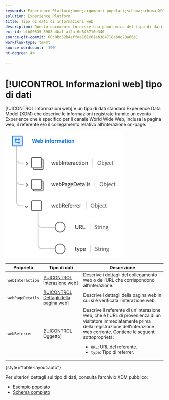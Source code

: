 ```yaml
---
keywords: Experience Platform;home;argomenti popolari;schema;schema;XDM;campi;schemi;schemi;dettagli pagina web;tipo di dati;tipo di dati;tipo di dati;tipo di dati;pagina web
solution: Experience Platform
title: Tipo di dati di informazioni web
description: Questo documento fornisce una panoramica del tipo di dati XDM (Experience Data Model) per informazioni web.
exl-id: bfb00835-5908-4baf-af2a-6d845710e340
source-git-commit: 60c0bd62b4effaa161c61ab304718ab8c20a06e1
workflow-type: tm+mt
source-wordcount: '190'
ht-degree: 4%

---
```


# [!UICONTROL Informazioni web] tipo di dati

[!UICONTROL Informazioni web] è un tipo di dati standard Experience Data Model (XDM) che descrive le informazioni registrate tramite un evento Experience che è specifico per il canale World Wide Web, inclusa la pagina web, il referente e/o il collegamento relativo all’interazione on-page.

![](../images/data-types/web-information.png)

| Proprietà | Tipo di dati | Descrizione |
| --- | --- | --- |
| `webInteraction` | [[!UICONTROL Interazione web]](./web-interaction.md) | Descrive i dettagli del collegamento web o dell’URL che corrispondono all’interazione. |
| `webPageDetails` | [[!UICONTROL Dettagli della pagina web]](./webpage-details.md) | Descrive i dettagli della pagina web in cui si è verificata l’interazione web. |
| `webReferrer` | [!UICONTROL Oggetto] | Descrive il referente di un&#39;interazione web, che è l&#39;URL di provenienza di un visitatore immediatamente prima della registrazione dell&#39;interazione web corrente. Contiene le seguenti sottoproprietà: <ul><li>`URL`: URL del referente.</li><li>`type`: Tipo di referrer.</li></ul> |

{style=&quot;table-layout:auto&quot;}

Per ulteriori dettagli sul tipo di dati, consulta l’archivio XDM pubblico:

* [Esempio popolato](https://github.com/adobe/xdm/blob/master/components/datatypes/webinfo.example.1.json)
* [Schema completo](https://github.com/adobe/xdm/blob/master/components/datatypes/webinfo.schema.json)
